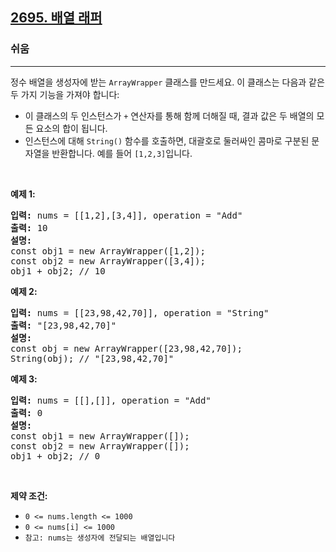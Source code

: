 <h2><a href="https://leetcode.com/problems/array-wrapper">2695. 배열 래퍼</a></h2><h3>쉬움</h3><hr><p>정수 배열을 생성자에 받는 <code>ArrayWrapper</code> 클래스를 만드세요. 이 클래스는 다음과 같은 두 가지 기능을 가져야 합니다:</p>

<ul>
	<li>이 클래스의 두 인스턴스가 <code>+</code> 연산자를 통해 함께 더해질 때, 결과 값은 두 배열의 모든 요소의 합이 됩니다.</li>
	<li>인스턴스에 대해 <code>String()</code> 함수를 호출하면, 대괄호로 둘러싸인 콤마로 구분된 문자열을 반환합니다. 예를 들어 <code>[1,2,3]</code>입니다.</li>
</ul>

<p>&nbsp;</p>
<p><strong class="example">예제 1:</strong></p>

<pre>
<strong>입력:</strong> nums = [[1,2],[3,4]], operation = &quot;Add&quot;
<strong>출력:</strong> 10
<strong>설명:</strong>
const obj1 = new ArrayWrapper([1,2]);
const obj2 = new ArrayWrapper([3,4]);
obj1 + obj2; // 10
</pre>

<p><strong class="example">예제 2:</strong></p>

<pre>
<strong>입력:</strong> nums = [[23,98,42,70]], operation = &quot;String&quot;
<strong>출력:</strong> &quot;[23,98,42,70]&quot;
<strong>설명:</strong>
const obj = new ArrayWrapper([23,98,42,70]);
String(obj); // &quot;[23,98,42,70]&quot;
</pre>

<p><strong class="example">예제 3:</strong></p>

<pre>
<strong>입력:</strong> nums = [[],[]], operation = &quot;Add&quot;
<strong>출력:</strong> 0
<strong>설명:</strong>
const obj1 = new ArrayWrapper([]);
const obj2 = new ArrayWrapper([]);
obj1 + obj2; // 0
</pre>

<p>&nbsp;</p>
<p><strong>제약 조건:</strong></p>

<ul>
	<li><code>0 &lt;= nums.length &lt;= 1000</code></li>
	<li><code>0 &lt;= nums[i]&nbsp;&lt;= 1000</code></li>
	<li><code>참고: nums는 생성자에 전달되는 배열입니다</code></li>
</ul>